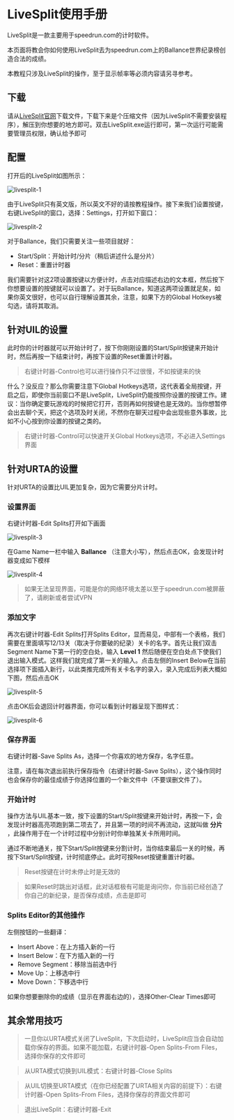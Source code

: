 # LiveSplit使用手册

LiveSplit是一款主要用于speedrun.com的计时软件。

本页面将教会你如何使用LiveSplit去为speedrun.com上的Ballance世界纪录榜创造合法的成绩。

本教程只涉及LiveSplit的操作，至于显示帧率等必须内容请另寻参考。

## 下载

请从[LiveSplit官网](http://www.livesplit.org/)下载文件，下载下来是个压缩文件（因为LiveSplit不需要安装程序），解压到你想要的地方即可。双击LiveSplit.exe运行即可，第一次运行可能需要管理员权限，确认给予即可

## 配置

打开后的LiveSplit如图所示：

![livesplit-1](../../assets/q&a/livesplit-1.png)

由于LiveSplit只有英文版，所以英文不好的请按教程操作。接下来我们设置按键，右键LiveSplit的窗口，选择：Settings，打开如下窗口：

![livesplit-2](../../assets/q&a/livesplit-2.png)

对于Ballance，我们只需要关注一些项目就好：

* Start/Split：开始计时/分片（稍后讲述什么是分片）
* Reset：重置计时器

我们需要针对这2项设置按键以方便计时，点击对应描述右边的文本框，然后按下你想要设置的按键就可以设置了。对于玩Ballance，知道这两项设置就足矣，如果你英文很好，也可以自行理解设置其余，注意，如果下方的Global Hotkeys被勾选，请将其取消。

## 针对UIL的设置

此时你的计时器就可以开始计时了，按下你刚刚设置的Start/Split按键来开始计时，然后再按一下结束计时，再按下设置的Reset重置计时器。

> 右键计时器-Control也可以进行操作只不过很慢，不如按键来的快

什么？没反应？那么你需要注意下Global Hotkeys选项，这代表着全局按键，开启之后，即使你当前窗口不是LiveSplit，LiveSplit仍能按照你设置的按键工作。建议：当你确定要玩游戏的时候把它打开，否则再如何按键也是无效的。当你想暂停会出去聊个天，把这个选项及时关闭，不然你在聊天过程中会出现些意外事故，比如不小心按到你设置的按键之类的。

> 右键计时器-Control可以快速开关Global Hotkeys选项，不必进入Settings界面

## 针对URTA的设置

针对URTA的设置比UIL更加复杂，因为它需要分片计时。

### 设置界面

右键计时器-Edit Splits打开如下画面

![livesplit-3](../../assets/q&a/livesplit-3.png)

在Game Name一栏中输入 **Ballance** （注意大小写），然后点击OK，会发现计时器变成如下模样

![livesplit-4](../../assets/q&a/livesplit-4.png)

> 如果无法呈现界面，可能是你的网络环境太差以至于speedrun.com被屏蔽了，请刷新或者尝试VPN

### 添加文字

再次右键计时器-Edit Splits打开Splits Editor，显而易见，中部有一个表格，我们需要在里面填写12/13关（取决于你要破的纪录）关卡的名字。首先让我们双击Segment Name下第一行的空白处，输入 **Level 1** 然后随便在空白处点下使我们退出输入模式。这样我们就完成了第一关的输入。点击左侧的Insert Below在当前选择项下面插入新行，以此类推完成所有关卡名字的录入，录入完成后列表大概如下图，然后点击OK

![livesplit-5](../../assets/q&a/livesplit-5.png)

点击OK后会退回计时器界面，你可以看到计时器呈现下图样式：

![livesplit-6](../../assets/q&a/livesplit-6.png)

### 保存界面

右键计时器-Save Splits As，选择一个你喜欢的地方保存，名字任意。

注意，请在每次退出前执行保存指令（右键计时器-Save Splits），这个操作同时也会保存你的最佳成绩于你选择位置的一个新文件中（不要误删文件了）。

### 开始计时

操作方法与UIL基本一致，按下设置的Start/Split按键来开始计时，再按一下，会发现计时器高亮项跑到第二项去了，并且第一项的时间不再流动，这就叫做 **分片** ，此操作用于在一个计时过程中分别计时你单独某关卡所用时间。

通过不断地通关，按下Start/Split按键来分割计时，当你结束最后一关的时候，再按下Start/Split按键，计时彻底停止。此时可按Reset按键重置计时器。

> Reset按键在计时未停止时是无效的

> 如果Reset时跳出对话框，此对话框极有可能是询问你，你当前已经创造了你自己的新纪录，是否保存成绩，点击是即可

### Splits Editor的其他操作

左侧按钮的一些翻译：

* Insert Above：在上方插入新的一行
* Insert Below：在下方插入新的一行
* Remove Segment：移除当前选中行
* Move Up：上移选中行
* Move Down：下移选中行

如果你想要删除你的成绩（显示在界面右边的），选择Other-Clear Times即可

## 其余常用技巧

> 一旦你以URTA模式关闭了LiveSplit，下次启动时，LiveSplit应当会自动加载你保存的界面。如果不能加载，右键计时器-Open Splits-From Files，选择你保存的文件即可

> 从URTA模式切换到UIL模式：右键计时器-Close Splits

> 从UIL切换至URTA模式（在你已经配置了URTA相关内容的前提下）：右键计时器-Open Splits-From Files，选择你保存的界面文件即可

> 退出LiveSplit：右键计时器-Exit




